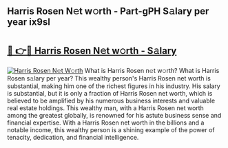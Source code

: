 ## Harris Rosen N𝚎t w𝚘rth - Part-gPH S𝚊lary per year ix9sl

# <h2><a href="http://gc58xn.nevu.top/?p=Harris+Rosen">🔗 👉🔴 Harris Rosen N𝚎t w𝚘rth - S𝚊lary</a></h2>

[![Harris Rosen N𝚎t W𝚘rth](https://i.imgur.com/Oavwk0R.jpeg)](http://gc58xn.nevu.top/?p=Harris+Rosen)
What is Harris Rosen n𝚎t w𝚘rth? What is Harris Rosen s𝚊lary per year?
This wealthy person's Harris Rosen net worth is substantial, making him one of the richest figures in his industry. His salary is substantial, but it is only a fraction of Harris Rosen net worth, which is believed to be amplified by his numerous business interests and valuable real estate holdings. This wealthy man, with a Harris Rosen net worth among the greatest globally, is renowned for his astute business sense and financial expertise. With a Harris Rosen net worth in the billions and a notable income, this wealthy person is a shining example of the power of tenacity, dedication, and financial intelligence.

